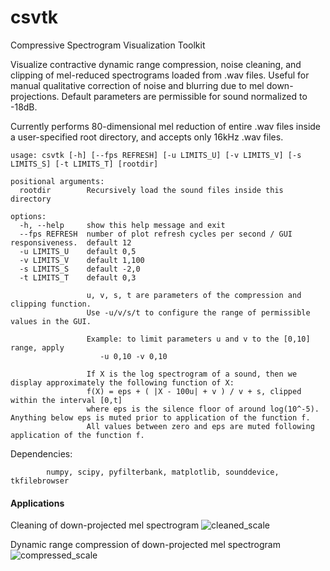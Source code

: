 # csvtk

Compressive Spectrogram Visualization Toolkit

Visualize contractive dynamic range compression, noise cleaning, and clipping of mel-reduced spectrograms loaded from .wav files.  Useful for manual qualitative correction of noise and blurring due to mel down-projections.  Default parameters are permissible for sound normalized to -18dB.

Currently performs 80-dimensional mel reduction of entire .wav files inside a user-specified root directory, and accepts only 16kHz .wav files.

    usage: csvtk [-h] [--fps REFRESH] [-u LIMITS_U] [-v LIMITS_V] [-s LIMITS_S] [-t LIMITS_T] [rootdir]

    positional arguments:
      rootdir        Recursively load the sound files inside this directory

    options:
      -h, --help     show this help message and exit
      --fps REFRESH  number of plot refresh cycles per second / GUI responsiveness.  default 12
      -u LIMITS_U    default 0,5
      -v LIMITS_V    default 1,100
      -s LIMITS_S    default -2,0
      -t LIMITS_T    default 0,3

                     u, v, s, t are parameters of the compression and clipping function.
                     Use -u/v/s/t to configure the range of permissible values in the GUI.

                     Example: to limit parameters u and v to the [0,10] range, apply
                        -u 0,10 -v 0,10

                     If X is the log spectrogram of a sound, then we display approximately the following function of X:
                     f(X) = eps + ( |X - 100u| + v ) / v + s, clipped within the interval [0,t]
                     where eps is the silence floor of around log(10^-5).  Anything below eps is muted prior to application of the function f.
                     All values between zero and eps are muted following application of the function f.


Dependencies:

            numpy, scipy, pyfilterbank, matplotlib, sounddevice, tkfilebrowser

#### Applications

Cleaning of down-projected mel spectrogram
![cleaned_scale](https://user-images.githubusercontent.com/82844428/220813946-4fad30cf-f8eb-4d36-8329-7453e28ccb25.jpg)

Dynamic range compression of down-projected mel spectrogram
![compressed_scale](https://user-images.githubusercontent.com/82844428/220813954-f53b3d72-6fee-474b-a21d-a90dd67c4782.jpg)
